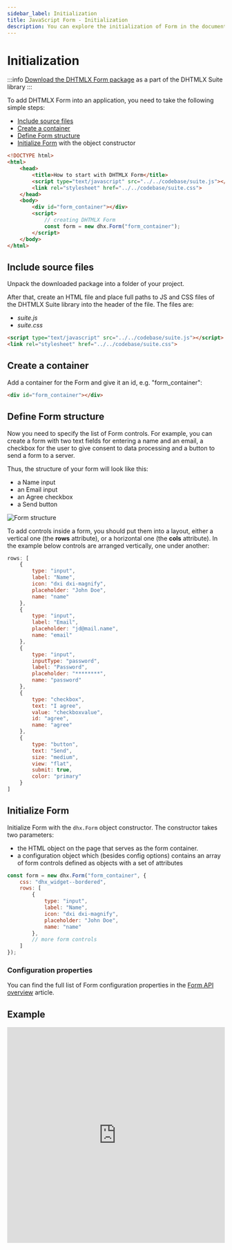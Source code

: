```yaml
---
sidebar_label: Initialization
title: JavaScript Form - Initialization 
description: You can explore the initialization of Form in the documentation of the DHTMLX JavaScript UI library. Browse developer guides and API reference, try out code examples and live demos, and download a free 30-day evaluation version of DHTMLX Suite 7.
---
```


# Initialization

:::info
[Download the DHTMLX Form package](https://dhtmlx.com/docs/products/dhtmlxSuite/download.shtml) as a part of the DHTMLX Suite library
:::

To add DHTMLX Form into an application, you need to take the following simple steps:

- [Include source files](#include-source-files)
- [Create a container](#create-a-container)
- [Define Form structure](#define-form-structure)
- [Initialize Form](#initialize-form) with the object constructor

~~~html
<!DOCTYPE html>
<html>
    <head>
        <title>How to start with DHTMLX Form</title>         
        <script type="text/javascript" src="../../codebase/suite.js"></script>
        <link rel="stylesheet" href="../../codebase/suite.css">
    </head>
    <body>
        <div id="form_container"></div>
        <script>
            // creating DHTMLX Form
            const form = new dhx.Form("form_container");
        </script>
    </body>
</html>
~~~

## Include source files

Unpack the downloaded package into a folder of your project.

After that, create an HTML file and place full paths to JS and CSS files of the DHTMLX Suite library into the header of the file. The files are:

- *suite.js*
- *suite.css*

~~~html
<script type="text/javascript" src="../../codebase/suite.js"></script>
<link rel="stylesheet" href="../../codebase/suite.css">
~~~

## Create a container

Add a container for the Form and give it an id, e.g. "form_container":

~~~html
<div id="form_container"></div>
~~~

## Define Form structure

Now you need to specify the list of Form controls. For example, you can create a form with two text fields for entering a name and an email, a checkbox for the user to give consent to data processing and a button to 
send a form to a server.

Thus, the structure of your form will look like this:

- a Name input
- an Email input
- an Agree checkbox
- a Send button

![Form structure](../assets/form/form_init.png)

To add controls inside a form, you should put them into a layout, either a vertical one (the **rows** attribute), or a horizontal one (the **cols** attribute). In the example below controls are arranged vertically, one under
another:

~~~js
rows: [
    {
    	type: "input",
    	label: "Name",
    	icon: "dxi dxi-magnify",
    	placeholder: "John Doe",
    	name: "name"
    },
    {
    	type: "input",
    	label: "Email",
    	placeholder: "jd@mail.name",
    	name: "email"
    },		
    {		
    	type: "input",
    	inputType: "password",
    	label: "Password",
    	placeholder: "********",
    	name: "password"
    },
    {
    	type: "checkbox",
    	text: "I agree",
    	value: "checkboxvalue",
    	id: "agree",
    	name: "agree"
    },
    {
    	type: "button",
    	text: "Send",
    	size: "medium",
    	view: "flat",
    	submit: true,
    	color: "primary"
    }
]
~~~

## Initialize Form

Initialize Form with the `dhx.Form` object constructor. The constructor takes two parameters:

- the HTML object on the page that serves as the form container. 
- a configuration object which (besides config options) contains an array of form controls defined as objects with a set of attributes 

~~~js
const form = new dhx.Form("form_container", {
	css: "dhx_widget--bordered",
	rows: [
		{
			type: "input",
			label: "Name",
			icon: "dxi dxi-magnify",
			placeholder: "John Doe",
			name: "name"
		},
		// more form controls
	]
});
~~~

### Configuration properties

You can find the full list of Form configuration properties in the [Form API overview](form/api/api_overview.md#properties) article.

## Example

<iframe src="https://snippet.dhtmlx.com/yut2mnsz?mode=js" frameborder="0" class="snippet_iframe" width="100%" height="500"></iframe>

